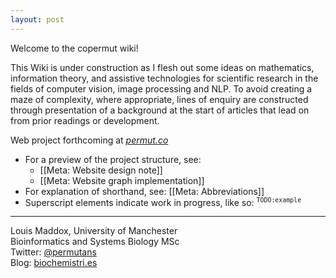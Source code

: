 ```yaml
---
layout: post
---
```

Welcome to the copermut wiki!

This Wiki is under construction as I flesh out some ideas on mathematics, information theory, and assistive technologies for scientific research in the fields of computer vision, image processing and NLP. To avoid creating a maze of complexity, where appropriate, lines of enquiry are constructed through presentation of a background at the start of articles that lead on from prior readings or development.

Web project forthcoming at [_permut.co_](http://permut.co)

- For a preview of the project structure, see:
  - [[Meta: Website design note]]
  - [[Meta: Website graph implementation]]
- For explanation of shorthand, see: [[Meta: Abbreviations]]
- Superscript elements indicate work in progress, like so: <sup>`TODO:example`</sup>

- - -
Louis Maddox, University of Manchester  
Bioinformatics and Systems Biology MSc  
Twitter: [@permutans](https://twitter.com/permutans)  
Blog: [biochemistri.es](http://biochemistri.es)
